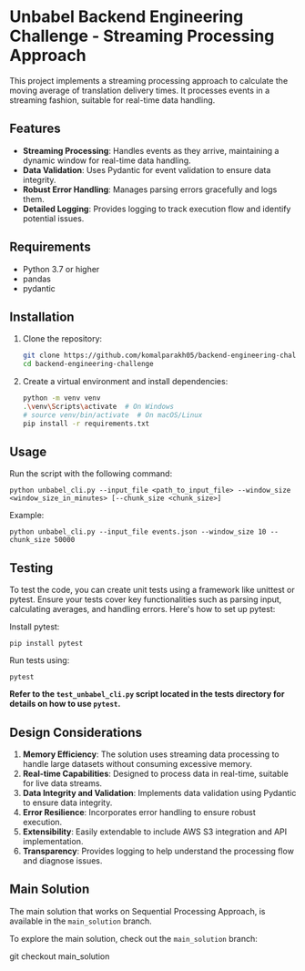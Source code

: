 # Unbabel Backend Engineering Challenge - Streaming Processing Approach

This project implements a streaming processing approach to calculate the moving average of translation delivery times. It processes events in a streaming fashion, suitable for real-time data handling.

## Features

- **Streaming Processing**: Handles events as they arrive, maintaining a dynamic window for real-time data handling.
- **Data Validation**: Uses Pydantic for event validation to ensure data integrity.
- **Robust Error Handling**: Manages parsing errors gracefully and logs them.
- **Detailed Logging**: Provides logging to track execution flow and identify potential issues.

## Requirements

- Python 3.7 or higher
- pandas
- pydantic

## Installation

1. Clone the repository:

   ```bash
   git clone https://github.com/komalparakh05/backend-engineering-challenge.git
   cd backend-engineering-challenge


2. Create a virtual environment and install dependencies:

	```bash
 	python -m venv venv
	.\venv\Scripts\activate  # On Windows
	# source venv/bin/activate  # On macOS/Linux
	pip install -r requirements.txt


## Usage

Run the script with the following command:

	
	python unbabel_cli.py --input_file <path_to_input_file> --window_size <window_size_in_minutes> [--chunk_size <chunk_size>]

Example:

	
	python unbabel_cli.py --input_file events.json --window_size 10 --chunk_size 50000


## Testing

To test the code, you can create unit tests using a framework like unittest or pytest. Ensure your tests cover key functionalities such as parsing input, calculating averages, and handling errors. Here's how to set up pytest:

Install pytest:
	
	pip install pytest

Run tests using:

	pytest

**Refer to the `test_unbabel_cli.py` script located in the tests directory for details on how to use `pytest`.**


## Design Considerations

1. **Memory Efficiency**: The solution uses streaming data processing to handle large datasets without consuming excessive memory.
2. **Real-time Capabilities**: Designed to process data in real-time, suitable for live data streams.
3. **Data Integrity and Validation**: Implements data validation using Pydantic to ensure data integrity.
4. **Error Resilience**: Incorporates error handling to ensure robust execution.
5. **Extensibility**: Easily extendable to include AWS S3 integration and API implementation.
6. **Transparency**: Provides logging to help understand the processing flow and diagnose issues.


## Main Solution

The main solution that works on Sequential Processing Approach, is available in the `main_solution` branch. 

To explore the main solution, check out the `main_solution` branch:
  
  git checkout main_solution
